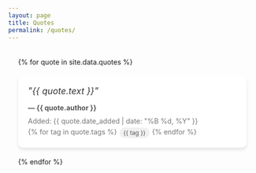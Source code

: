 ```yaml
---
layout: page
title: Quotes
permalink: /quotes/
---
```


<div class="quotes-container">
  {% for quote in site.data.quotes %}
    <div class="quote-card">
      <div class="quote-text">"{{ quote.text }}"</div>
      <div class="quote-author">— {{ quote.author }}</div>
      <div class="quote-meta">
        <span class="quote-date">Added: {{ quote.date_added | date: "%B %d, %Y" }}</span>
        <div class="quote-tags">
          {% for tag in quote.tags %}
            <span class="tag">{{ tag }}</span>
          {% endfor %}
        </div>
      </div>
    </div>
  {% endfor %}
</div>

<style>
  .quotes-container {
    display: grid;
    grid-template-columns: repeat(auto-fit, minmax(300px, 1fr));
    gap: 20px;
    padding: 20px;
  }
  .quote-card {
    background-color: #ffffff;
    border-radius: 10px;
    box-shadow: 0 4px 6px rgba(0, 0, 0, 0.1);
    padding: 20px;
    transition: transform 0.3s ease;
  }
  .quote-card:hover {
    transform: translateY(-5px);
  }
  .quote-text {
    font-size: 18px;
    font-style: italic;
    color: #333;
    margin-bottom: 15px;
  }
  .quote-author {
    font-weight: bold;
    color: #555;
    margin-bottom: 10px;
  }
  .quote-meta {
    font-size: 14px;
    color: #777;
  }
  .quote-date {
    display: block;
    margin-bottom: 5px;
  }
  .quote-tags {
    display: flex;
    flex-wrap: wrap;
    gap: 5px;
  }
  .tag {
    background-color: #f0f0f0;
    color: #555;
    padding: 3px 8px;
    border-radius: 15px;
    font-size: 12px;
  }
</style>